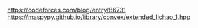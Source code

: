 https://codeforces.com/blog/entry/86731
https://maspypy.github.io/library/convex/extended_lichao_1.hpp
